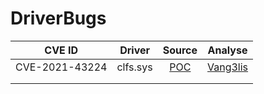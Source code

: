# DriverBugs

|     CVE ID     |  Driver  |                        Source                         |                           Analyse                            |
| :------------: | :------: | :---------------------------------------------------: | :----------------------------------------------------------: |
| CVE-2021-43224 | clfs.sys | [POC](https://github.com/KaLendsi/CVE-2021-43224-POC) | [Vang3lis](https://vang3lis.github.io/2022/09/13/CVE-2021-43224%20%E6%BC%8F%E6%B4%9E%E5%A4%8D%E7%8E%B0/) |
|                |          |                                                       |                                                              |
|                |          |                                                       |                                                              |

